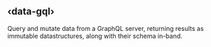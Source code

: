 ## ‹data-gql›

Query and mutate data from a GraphQL server, returning results as immutable datastructures, along with their schema in-band.